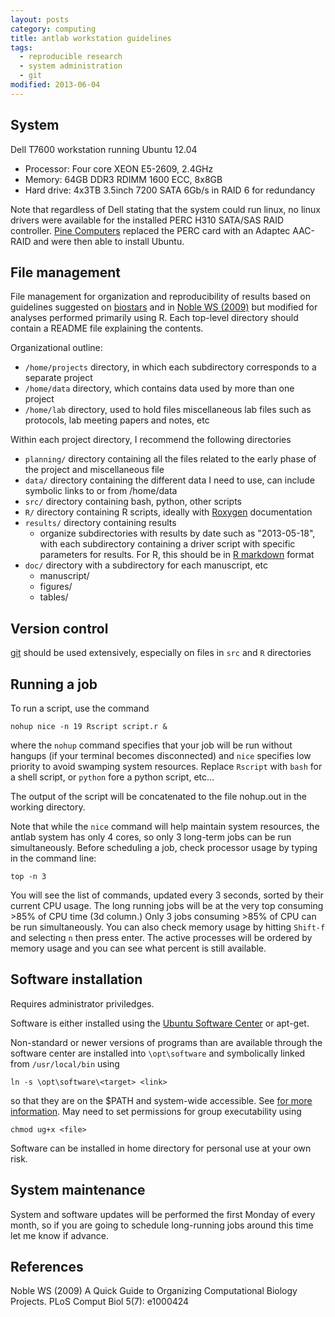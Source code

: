 ```yaml
---
layout: posts
category: computing
title: antlab workstation guidelines
tags: 
  - reproducible research
  - system administration
  - git
modified: 2013-06-04
---
```


## System
Dell T7600 workstation running Ubuntu 12.04

* Processor: Four core XEON E5-2609, 2.4GHz
* Memory: 64GB DDR3 RDIMM 1600 ECC, 8x8GB
* Hard drive: 4x3TB 3.5inch 7200 SATA 6Gb/s in RAID 6 for redundancy

Note that regardless of Dell stating that the system could run linux, no linux drivers were available for the installed PERC H310 SATA/SAS RAID controller. [Pine Computers](http://pinecomputers.net/) replaced the PERC card with an Adaptec AAC-RAID and were then able to install Ubuntu. 

## File management

File management for organization and reproducibility of results based on 
 guidelines suggested on [biostars](http://www.biostars.org/p/821/) and in [Noble WS (2009)](doi:10.1371/journal.pcbi.1000424) but modified for analyses performed primarily using R. Each top-level directory should contain a README file explaining the contents.

Organizational outline:

- `/home/projects` directory, in which each subdirectory corresponds to a separate project
- `/home/data` directory, which contains data used by more than one project
- `/home/lab` directory, used to hold files miscellaneous lab files such as protocols, lab meeting papers and notes, etc

Within each project directory, I recommend the following directories

- `planning/` directory containing all the files related to the early phase of the project and miscellaneous file
- `data/` directory containing the different data I need to use, can include symbolic links to or from /home/data
- `src/` directory containing bash, python, other scripts
- `R/` directory containing R scripts, ideally with [Roxygen](http://roxygen.org/) documentation
- `results/` directory containing results
    - organize subdirectories with results by date such as "2013-05-18", with each subdirectory containing a driver script with specific parameters for results. For R, this should be in [R markdown]( http://www.rstudio.com/ide/docs/authoring/using_markdown) format
- `doc/` directory with a subdirectory for each manuscript, etc
    - manuscript/
    - figures/
    - tables/


## Version control

[git](http://git-scm.com/) should be used extensively, especially on files in `src` and `R` directories


## Running a job

To run a script, use the command

~~~
nohup nice -n 19 Rscript script.r &
~~~

where the `nohup` command specifies that your job will be run without hangups (if your terminal becomes disconnected) and `nice` specifies low priority to avoid swamping system resources. Replace `Rscript` with `bash` for a shell script, or `python` fore a python script, etc...

The output of the script will be concatenated to the file nohup.out in the working directory.

Note that while the `nice` command will help maintain system resources, the antlab system has only 4 cores, so only 3 long-term jobs can be run simultaneously. Before scheduling a job, check processor usage by typing in the command line:

~~~
top -n 3
~~~  

You will see the list of commands, updated every 3 seconds,  sorted by their current CPU usage. The long running jobs will be at the very top consuming >85% of CPU time (3d column.) Only 3 jobs consuming >85% of CPU can be run simultaneously. You can also check memory usage by hitting `Shift-f` and selecting `n` then press enter. The active processes will be ordered by memory usage and you can see what percent is still available.

## Software installation

Requires administrator priviledges. 

Software is either installed using the [Ubuntu Software Center](https://wiki.ubuntu.com/SoftwareCenter) or apt-get.

Non-standard or newer versions of programs than are available through the software center are installed into `\opt\software` and symbolically linked from `/usr/local/bin` using 

~~~
ln -s \opt\software\<target> <link>
~~~

so that they are on the $PATH and system-wide accessible. See [for more information](http://askubuntu.com/questions/1148/what-is-the-best-place-to-install-user-apps). May need to set permissions for group executability using

~~~
chmod ug+x <file>
~~~



Software can be installed in home directory for personal use at your own risk.

## System maintenance

System and software updates will be performed the first Monday of every month, so if you are going to schedule long-running jobs around this time let me know if advance.

## References

Noble WS (2009) A Quick Guide to Organizing Computational Biology Projects. PLoS Comput Biol 5(7): e1000424

